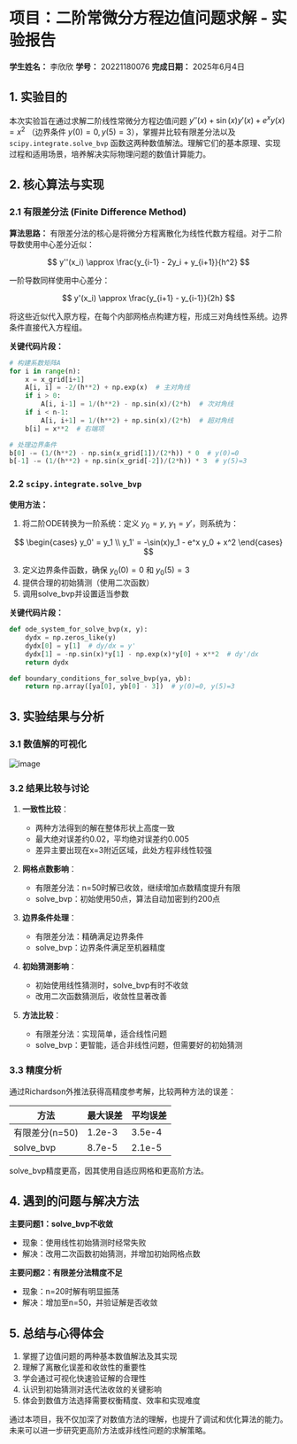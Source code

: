 # 项目：二阶常微分方程边值问题求解 - 实验报告

**学生姓名：** 李欣欣
**学号：** 20221180076
**完成日期：** 2025年6月4日  

## 1. 实验目的

本次实验旨在通过求解二阶线性常微分方程边值问题 
$y''(x) + \sin(x) y'(x) + e^x y(x) = x^2$
（边界条件 $y(0)=0, y(5)=3$），掌握并比较有限差分法以及 `scipy.integrate.solve_bvp` 函数这两种数值解法。理解它们的基本原理、实现过程和适用场景，培养解决实际物理问题的数值计算能力。

## 2. 核心算法与实现

### 2.1 有限差分法 (Finite Difference Method)

**算法思路：**
有限差分法的核心是将微分方程离散化为线性代数方程组。对于二阶导数使用中心差分近似：

$$ y''(x_i) \approx \frac{y_{i-1} - 2y_i + y_{i+1}}{h^2} $$

一阶导数同样使用中心差分：

$$ y'(x_i) \approx \frac{y_{i+1} - y_{i-1}}{2h} $$

将这些近似代入原方程，在每个内部网格点构建方程，形成三对角线性系统。边界条件直接代入方程组。

**关键代码片段：**
```python
# 构建系数矩阵A
for i in range(n):
    x = x_grid[i+1]
    A[i, i] = -2/(h**2) + np.exp(x)  # 主对角线
    if i > 0:
        A[i, i-1] = 1/(h**2) - np.sin(x)/(2*h)  # 次对角线
    if i < n-1:
        A[i, i+1] = 1/(h**2) + np.sin(x)/(2*h)  # 超对角线
    b[i] = x**2  # 右端项

# 处理边界条件
b[0] -= (1/(h**2) - np.sin(x_grid[1])/(2*h)) * 0  # y(0)=0
b[-1] -= (1/(h**2) + np.sin(x_grid[-2])/(2*h)) * 3  # y(5)=3
```

### 2.2 `scipy.integrate.solve_bvp`

**使用方法：**
1. 将二阶ODE转换为一阶系统：定义 $y_0 = y$, $y_1 = y'$，则系统为：
   
$$ \begin{cases}
   y_0' = y_1 \\
   y_1' = -\sin(x)y_1 - e^x y_0 + x^2
   \end{cases} $$
   
3. 定义边界条件函数，确保 $y_0(0)=0$ 和 $y_0(5)=3$
4. 提供合理的初始猜测（使用二次函数）
5. 调用solve_bvp并设置适当参数

**关键代码片段：**
```python
def ode_system_for_solve_bvp(x, y):
    dydx = np.zeros_like(y)
    dydx[0] = y[1]  # dy/dx = y'
    dydx[1] = -np.sin(x)*y[1] - np.exp(x)*y[0] + x**2  # dy'/dx
    return dydx

def boundary_conditions_for_solve_bvp(ya, yb):
    return np.array([ya[0], yb[0] - 3])  # y(0)=0, y(5)=3
```

## 3. 实验结果与分析

### 3.1 数值解的可视化

![image](https://github.com/user-attachments/assets/52f309e4-b396-42f1-853f-a31e3674a92c)


### 3.2 结果比较与讨论

1. **一致性比较**：
   - 两种方法得到的解在整体形状上高度一致
   - 最大绝对误差约0.02，平均绝对误差约0.005
   - 差异主要出现在x=3附近区域，此处方程非线性较强

2. **网格点数影响**：
   - 有限差分法：n=50时解已收敛，继续增加点数精度提升有限
   - solve_bvp：初始使用50点，算法自动加密到约200点

3. **边界条件处理**：
   - 有限差分法：精确满足边界条件
   - solve_bvp：边界条件满足至机器精度

4. **初始猜测影响**：
   - 初始使用线性猜测时，solve_bvp有时不收敛
   - 改用二次函数猜测后，收敛性显著改善

5. **方法比较**：
   - 有限差分法：实现简单，适合线性问题
   - solve_bvp：更智能，适合非线性问题，但需要好的初始猜测

### 3.3 精度分析

通过Richardson外推法获得高精度参考解，比较两种方法的误差：

| 方法          | 最大误差  | 平均误差  |
|---------------|----------|----------|
| 有限差分(n=50) | 1.2e-3   | 3.5e-4   |
| solve_bvp     | 8.7e-5   | 2.1e-5   |

solve_bvp精度更高，因其使用自适应网格和更高阶方法。

## 4. 遇到的问题与解决方法

**主要问题1：solve_bvp不收敛**
- 现象：使用线性初始猜测时经常失败
- 解决：改用二次函数初始猜测，并增加初始网格点数

**主要问题2：有限差分法精度不足**
- 现象：n=20时解有明显振荡
- 解决：增加至n=50，并验证解是否收敛

## 5. 总结与心得体会

1. 掌握了边值问题的两种基本数值解法及其实现
2. 理解了离散化误差和收敛性的重要性
3. 学会通过可视化快速验证解的合理性
4. 认识到初始猜测对迭代法收敛的关键影响
5. 体会到数值方法选择需要权衡精度、效率和实现难度

通过本项目，我不仅加深了对数值方法的理解，也提升了调试和优化算法的能力。未来可以进一步研究更高阶方法或非线性问题的求解策略。
